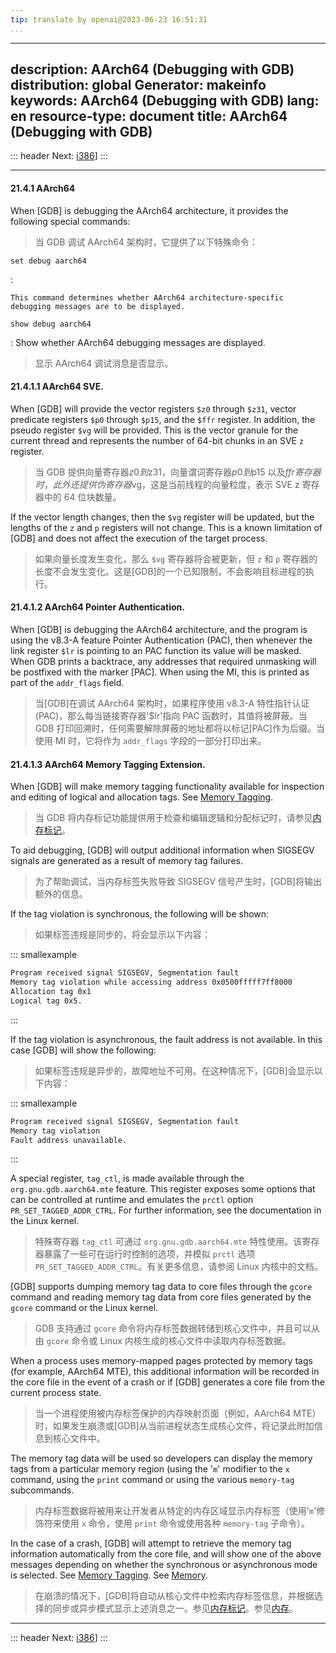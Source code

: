 ```yaml
---
tip: translate by openai@2023-06-23 16:51:31
...
```

---
description: AArch64 (Debugging with GDB)
distribution: global
Generator: makeinfo
keywords: AArch64 (Debugging with GDB)
lang: en
resource-type: document
title: AArch64 (Debugging with GDB)
-----------------------------------

::: header
Next: [i386](i386.html#i386)]
:::

---

#### 21.4.1 AArch64

When [GDB] is debugging the AArch64 architecture, it provides the following special commands:

> 当 GDB 调试 AArch64 架构时，它提供了以下特殊命令：

`set debug aarch64`

:

```
This command determines whether AArch64 architecture-specific debugging messages are to be displayed.
```

`show debug aarch64`

:   Show whether AArch64 debugging messages are displayed.

> 显示 AArch64 调试消息是否显示。

#### 21.4.1.1 AArch64 SVE.

When [GDB] will provide the vector registers `$z0` through `$z31`, vector predicate registers `$p0` through `$p15`, and the `$ffr` register. In addition, the pseudo register `$vg` will be provided. This is the vector granule for the current thread and represents the number of 64-bit chunks in an SVE `z` register.

> 当 GDB 提供向量寄存器$z0到$z31，向量谓词寄存器$p0到$p15 以及$ffr寄存器时，此外还提供伪寄存器$vg，这是当前线程的向量粒度，表示 SVE z 寄存器中的 64 位块数量。

If the vector length changes, then the `$vg` register will be updated, but the lengths of the `z` and `p` registers will not change. This is a known limitation of [GDB] and does not affect the execution of the target process.

> 如果向量长度发生变化，那么 `$vg` 寄存器将会被更新，但 `z` 和 `p` 寄存器的长度不会发生变化。这是[GDB]的一个已知限制，不会影响目标进程的执行。

#### 21.4.1.2 AArch64 Pointer Authentication.

When [GDB] is debugging the AArch64 architecture, and the program is using the v8.3-A feature Pointer Authentication (PAC), then whenever the link register `$lr` is pointing to an PAC function its value will be masked. When GDB prints a backtrace, any addresses that required unmasking will be postfixed with the marker \[PAC]. When using the MI, this is printed as part of the `addr_flags` field.

> 当[GDB]在调试 AArch64 架构时，如果程序使用 v8.3-A 特性指针认证(PAC)，那么每当链接寄存器'$lr'指向 PAC 函数时，其值将被屏蔽。当 GDB 打印回溯时，任何需要解除屏蔽的地址都将以标记\[PAC]作为后缀。当使用 MI 时，它将作为 `addr_flags` 字段的一部分打印出来。

#### 21.4.1.3 AArch64 Memory Tagging Extension.

When [GDB] will make memory tagging functionality available for inspection and editing of logical and allocation tags. See [Memory Tagging](Memory-Tagging.html#Memory-Tagging).

> 当 GDB 将内存标记功能提供用于检查和编辑逻辑和分配标记时，请参见[内存标记](Memory-Tagging.html#Memory-Tagging)。

To aid debugging, [GDB] will output additional information when SIGSEGV signals are generated as a result of memory tag failures.

> 为了帮助调试，当内存标签失败导致 SIGSEGV 信号产生时，[GDB]将输出额外的信息。

If the tag violation is synchronous, the following will be shown:

> 如果标签违规是同步的，将会显示以下内容：

::: smallexample

```bash
Program received signal SIGSEGV, Segmentation fault
Memory tag violation while accessing address 0x0500fffff7ff8000
Allocation tag 0x1
Logical tag 0x5.
```

:::

If the tag violation is asynchronous, the fault address is not available. In this case [GDB] will show the following:

> 如果标签违规是异步的，故障地址不可用。在这种情况下，[GDB]会显示以下内容：

::: smallexample

```bash
Program received signal SIGSEGV, Segmentation fault
Memory tag violation
Fault address unavailable.
```

:::

A special register, `tag_ctl`, is made available through the `org.gnu.gdb.aarch64.mte` feature. This register exposes some options that can be controlled at runtime and emulates the `prctl` option `PR_SET_TAGGED_ADDR_CTRL`. For further information, see the documentation in the Linux kernel.

> 特殊寄存器 `tag_ctl` 可通过 `org.gnu.gdb.aarch64.mte` 特性使用。该寄存器暴露了一些可在运行时控制的选项，并模拟 `prctl` 选项 `PR_SET_TAGGED_ADDR_CTRL`。有关更多信息，请参阅 Linux 内核中的文档。

[GDB] supports dumping memory tag data to core files through the `gcore` command and reading memory tag data from core files generated by the `gcore` command or the Linux kernel.

> GDB 支持通过 `gcore` 命令将内存标签数据转储到核心文件中，并且可以从由 `gcore` 命令或 Linux 内核生成的核心文件中读取内存标签数据。

When a process uses memory-mapped pages protected by memory tags (for example, AArch64 MTE), this additional information will be recorded in the core file in the event of a crash or if [GDB] generates a core file from the current process state.

> 当一个进程使用被内存标签保护的内存映射页面（例如，AArch64 MTE）时，如果发生崩溃或[GDB]从当前进程状态生成核心文件，将记录此附加信息到核心文件中。

The memory tag data will be used so developers can display the memory tags from a particular memory region (using the '`m`' modifier to the `x` command, using the `print` command or using the various `memory-tag` subcommands.

> 内存标签数据将被用来让开发者从特定的内存区域显示内存标签（使用'`m`'修饰符来使用 `x` 命令，使用 `print` 命令或使用各种 `memory-tag` 子命令）。

In the case of a crash, [GDB] will attempt to retrieve the memory tag information automatically from the core file, and will show one of the above messages depending on whether the synchronous or asynchronous mode is selected. See [Memory Tagging](Memory-Tagging.html#Memory-Tagging). See [Memory](Memory.html#Memory).

> 在崩溃的情况下，[GDB]将自动从核心文件中检索内存标签信息，并根据选择的同步或异步模式显示上述消息之一。参见[内存标记](Memory-Tagging.html#Memory-Tagging)。参见[内存](Memory.html#Memory)。

---

::: header
Next: [i386](i386.html#i386)]
:::
